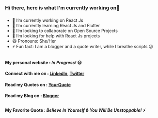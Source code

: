 ### Hi there, here is what I'm currently working on👋
#####

<!--
**priyadarshu/priyadarshu** is a ✨ _special_ ✨ repository because its `README.md` (this file) appears on your GitHub profile.
-->

- 🔭 I’m currently working on React Js
- 🌱 I’m currently learning React Js and Flutter
- 👯 I’m looking to collaborate on Open Source Projects
- 🤔 I’m looking for help with React Js projects
- 😄 Pronouns: She/Her
- ⚡ Fun fact: I am a blogger and a quote writer, while I breathe scripts :stuck_out_tongue_winking_eye:

##

#### My personal website :  _In Progress!_ :smiley:

####
#### Connect with me on  :  [LinkedIn](https://www.linkedin.com/in/priyadarshini-chettiar-476332129/), [Twitter](https://twitter.com/priya_darshu_)
#### Read my Quotes on   :  [YourQuote](https://www.yourquote.in/priyadarshini-chettiar-r6iq/quotes)
#### Read my Blog on     :  [Blogger](https://thedriftedsoul.blogspot.com/)

##

#### My Favorite Quote : **_Believe In Yourself & You Will Be Unstoppable!_** ⚡

##
